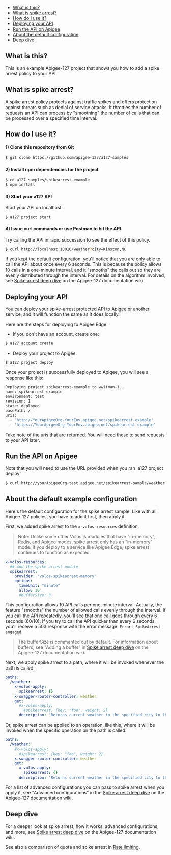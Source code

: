 
* [What is this?](#whatisthis)
* [What is spike arrest?](#whatis)
* [How do I use it?](#howdo)
* [Deploying your API](#deploy)
* [Run the API on Apigee](#runapigee)
* [About the default configuration](#abouthe)
* [Deep dive](#deepdive)

## <a name="whatisthis"></a>What is this?

This is an example Apigee-127 project that shows you how to add a spike arrest policy to your API. 

## <a name="whatis"></a>What is spike arrest?

A spike arrest policy protects against traffic spikes and offers protection against threats such as denial of service attacks. It throttles the number of requests an API can process by "smoothing" the number of calls that can be processed over a specified time interval. 

## <a name="howdo"></a>How do I use it?

#### 1) Clone this repository from Git
```bash 
$ git clone https://github.com/apigee-127/a127-samples
```

#### 2) Install npm dependencies for the project
```bash
$ cd a127-samples/spikearrest-example
$ npm install
```

#### 3) Start your a127 API

Start your API on localhost:
```bash
$ a127 project start
```

#### 4) Issue curl commands or use Postman to hit the API.

Try calling the API in rapid succession to see the effect of this policy.

```bash
$ curl http://localhost:10010/weather?city=Kinston,NC
```

If you kept the default configuration, you'll notice that you are only able to call the API about once every 6 seconds. This is because the policy allows 10 calls in a one-minute interval, and it "smooths" the calls out so they are evenly distributed through the interval. For details on the algorithm involved, see [Spike arrest deep dive](https://github.com/apigee-127/a127-documentation/wiki/Spike-arrest-deep-dive) on the Apigee-127 documentation wiki.

## <a name="deploy"></a>Deploying your API

You can deploy your spike-arrest protected API to Apigee or another service, and it will function the same as it does locally. 

Here are the steps for deploying to Apigee Edge:

- If you don't have an account, create one:
```bash
$ a127 account create
```

- Deploy your project to Apigee:
```bash
$ a127 project deploy
```
Once your project is successfully deployed to Apigee, you will see a response like this:
```bash
Deploying project spikearrest-example to wwitman-1...
name: spikearrest-example
environment: test
revision: 1
state: deployed
basePath: /
uris:
  - 'http://YourApigeeOrg-YourEnv.apigee.net/spikearrest-example'
  - 'https://YourApigeeOrg-YourEnv.apigee.net/spikearrest-example'
```
Take note of the uris that are returned. You will need these to send requests to your API later.

## <a name="runapigee"></a>Run the API on Apigee

Note that you will need to use the URL provided when you ran 'a127 project deploy'

```bash
$ curl http://yourApigeeOrg-test.apigee.net/spikearrest-sample/weather?city=Kinston,NC
```

## <a name="aboutthe"></a>About the default example configuration

Here's the default configuration for the spike arrest sample. Like with all Apigee-127 policies, you have to add it first, then apply it. 

First, we added spike arrest to the `x-volos-resources` definition. 

>Note: Unlike some other Volos.js modules that have "in-memory", Redis, and Apigee modes, spike arrest only has an "in-memory" mode. If you deploy to a service like Apigee Edge, spike arrest continues to function as expected.

````yaml
x-volos-resources:
  ## Add the spike arrest module
  spikearrest:
    provider: "volos-spikearrest-memory"
    options:
      timeUnit: "minute"
      allow: 10
      #bufferSize: 3
````

This configuration allows 10 API calls per one-minute interval. Actually, the feature "smooths" the number of allowed calls evenly through the interval. If you call the API repeatedly, you'll see that one call goes through every 6 seconds (60/10). If you try to call the API quicker than every 6 seconds, you'll receive a 503 response with the error message: `Error: SpikeArrest engaged`. 

>The bufferSize is commented out by default. For information about buffers, see "Adding a buffer" in [Spike arrest deep dive](https://github.com/apigee-127/a127-documentation/wiki/Spike-arrest-deep-dive) on the Apigee-127 documentation wiki.  

Next, we apply spike arrest to a path, where it will be invoked whenever the path is called:

````yaml
paths:
  /weather:
    x-volos-apply:
      spikearrest: {}
    x-swagger-router-controller: weather
    get:
      #x-volos-apply:
        #spikearrest: {key: "foo", weight: 2}
      description: "Returns current weather in the specified city to the caller"
````

Or, spike arrest can be applied to an operation, like this, where it will be invoked when the specific operation on the path is called:

````yaml
paths:
  /weather:
    #x-volos-apply:
      #spikearrest: {key: "foo", weight: 2}
    x-swagger-router-controller: weather
    get:
      x-volos-apply:
        spikearrest: {}
      description: "Returns current weather in the specified city to the caller"
````

For a list of advanced configurations you can pass to spike arrest when you apply it, see "Advanced configurations" in the [Spike arrest deep dive](https://github.com/apigee-127/a127-documentation/wiki/Spike-arrest-deep-dive) on the Apigee-127 documentation wiki. 

## Deep dive

For a deeper look at spike arrest, how it works, advanced configurations, and more, see [Spike arrest deep dive](https://github.com/apigee-127/a127-documentation/wiki/Spike-arrest-deep-dive) on the Apigee-127 documentation wiki. 

See also a comparison of quota and spike arrest in [Rate limiting](https://github.com/apigee-127/a127-documentation/wiki/Rate-limiting-comparison.md).






